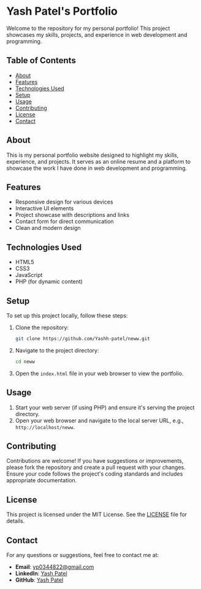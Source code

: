 # Yash Patel's Portfolio

Welcome to the repository for my personal portfolio! This project showcases my skills, projects, and experience in web development and programming.

## Table of Contents

- [About](#about)
- [Features](#features)
- [Technologies Used](#technologies-used)
- [Setup](#setup)
- [Usage](#usage)
- [Contributing](#contributing)
- [License](#license)
- [Contact](#contact)

## About

This is my personal portfolio website designed to highlight my skills, experience, and projects. It serves as an online resume and a platform to showcase the work I have done in web development and programming.

## Features

- Responsive design for various devices
- Interactive UI elements
- Project showcase with descriptions and links
- Contact form for direct communication
- Clean and modern design

## Technologies Used

- HTML5
- CSS3
- JavaScript
- PHP (for dynamic content)

## Setup

To set up this project locally, follow these steps:

1. Clone the repository:
   ```bash
   git clone https://github.com/Yashh-patel/neww.git
   ```
2. Navigate to the project directory:
   ```bash
   cd neww
   ```
3. Open the `index.html` file in your web browser to view the portfolio.

## Usage

1. Start your web server (if using PHP) and ensure it's serving the project directory.
2. Open your web browser and navigate to the local server URL, e.g., `http://localhost/neww`.

## Contributing

Contributions are welcome! If you have suggestions or improvements, please fork the repository and create a pull request with your changes. Ensure your code follows the project's coding standards and includes appropriate documentation.

## License

This project is licensed under the MIT License. See the [LICENSE](LICENSE) file for details.

## Contact

For any questions or suggestions, feel free to contact me at:

- **Email**: [yp0344822@gmail.com](mailto:yp0344822@gmail.com)
- **LinkedIn**: [Yash Patel](https://www.linkedin.com/in/yashh-patel/)
- **GitHub**: [Yash Patel](https://github.com/Yashh-patel)

